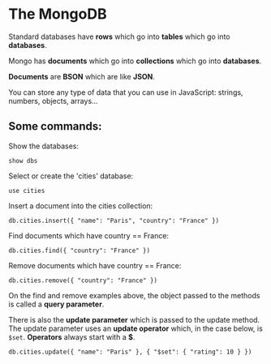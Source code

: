 # The MongoDB

Standard databases have **rows** which go into **tables** which go into **databases**.

Mongo has **documents** which go into **collections** which go into **databases**.

**Documents** are **BSON** which are like **JSON**.

You can store any type of data that you can use in JavaScript: strings, numbers, objects, arrays...

## Some commands:

Show the databases: 
    
    show dbs

Select or create the 'cities' database:

    use cities

Insert a document into the cities collection:
    
    db.cities.insert({ "name": "Paris", "country": "France" })

Find documents which have country == France:
    
    db.cities.find({ "country": "France" })

Remove documents which have country == France:
    
    db.cities.remove({ "country": "France" })

On the find and remove examples above, the object passed to the methods
is called a **query parameter**.

There is also the **update parameter** which is passed to the update method.
The update parameter uses an **update operator** which, in the case below, is ``$set``.
**Operators** always start with a **$**.

    db.cities.update({ "name": "Paris" }, { "$set": { "rating": 10 } })
